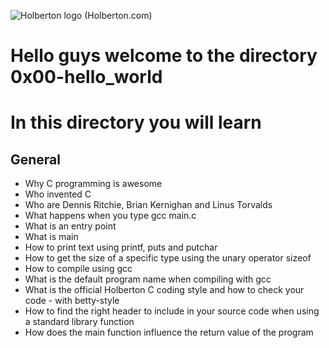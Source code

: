 ![Holberton logo (Holberton.com)](https://www.holbertonschool.com/holberton-logo.png)
# Hello guys welcome to the directory 0x00-hello_world
# In this directory you will learn
## General
- Why C programming is awesome
- Who invented C
- Who are Dennis Ritchie, Brian Kernighan and Linus Torvalds
- What happens when you type gcc main.c
- What is an entry point
- What is main
- How to print text using printf, puts and putchar
- How to get the size of a specific type using the unary operator sizeof
- How to compile using gcc
- What is the default program name when compiling with gcc
- What is the official Holberton C coding style and how to check your code - with betty-style
- How to find the right header to include in your source code when using a standard library function
- How does the main function influence the return value of the program